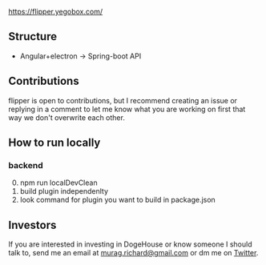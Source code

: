 

https://flipper.yegobox.com/

## Structure

- Angular+electron -> Spring-boot API

## Contributions

flipper is open to contributions, but I recommend creating an issue or replying in a comment to let me know what you are working on first that way we don't overwrite each other.

## How to run locally

### backend

0. npm run localDevClean
1. build plugin independenlty
2. look command for plugin you want to build in package.json

## Investors

If you are interested in investing in DogeHouse or know someone I should talk to, send me an email at murag.richard@gmail.com or dm me on [Twitter](https://twitter.com/richardmurag).
